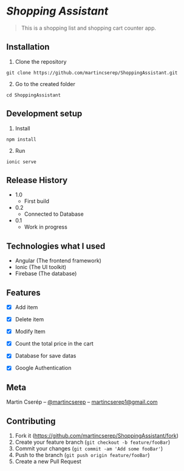# ***Shopping Assistant***
> This is a shopping list and shopping cart counter app.


## Installation

  1. Clone the repository
  ```
  git clone https://github.com/martincserep/ShoppingAssistant.git
  ```
  2. Go to the created folder
  ```
  cd ShoppingAssistant
  ```


## Development setup

  1. Install
  ```
  npm install
  ```
  2. Run
  ```
  ionic serve
  ```

## Release History

* 1.0
    * First build
* 0.2
    * Connected to Database
* 0.1
    * Work in progress

## Technologies what I used

* Angular (The frontend framework)
* Ionic (The UI toolkit)
* Firebase (The database)
  
## Features

- [x] Add item
- [x] Delete item
- [x] Modify Item
- [x] Count the total price in the cart
- [x] Database for save datas
- [x] Google Authentication


## Meta

Martin Cserép – [@martincserep](https://twitter.com/martincserep) – martincserep1@gmail.com


## Contributing

1. Fork it (<https://github.com/martincserep/ShoppingAssistant/fork>)
2. Create your feature branch (`git checkout -b feature/fooBar`)
3. Commit your changes (`git commit -am 'Add some fooBar'`)
4. Push to the branch (`git push origin feature/fooBar`)
5. Create a new Pull Request
